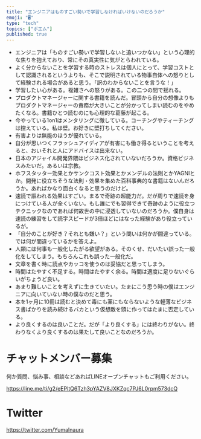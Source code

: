 ```yaml
---
title: "エンジニアはものすごい勢いで学習しなければいけないのだろうか"
emoji: "🖥"
type: "tech"
topics: ["ポエム"]
published: true
---
```



- エンジニアは「ものすごい勢いで学習しないと追いつかない」という心理的な焦りを抱えており、常にその真実性に気がとらわれている。
- よく分からないことを学習する時のストレスは個人にとって、学習コストとして認識されるというよりも、そこで説明されている物事自体への怒りとして経験される場合があると思う。「訳のわからないことを言うな！」
- 学習したい心がある。複雑さへの怒りがある。この二つの間で揺れる。
- プロダクトマネージャーに関する書籍を読んだ。冒頭から自分の想像よりもプロダクトマネージャーの責務が大きいことが分かってしまい読むのをやめたくなる。書籍ひとつ読むのにも心理的な葛藤が起こる。
- 今やっている1on1はメンタリングに徹している。コーチングやティーチングは控えている。私は壁。お好きに壁打ちしてください。
- 有害よりは無能のほうが優れている。
- 自分が思いつくフラッシュアイディアが有害にも働き得るということを考えると、おいそれと人にアドバイスは出来ない。
- 日本のアジャイル開発界隈はビジネス化されていないだろうか。資格ビジネスみたいだ。あるいは宗教。
- ホフスタッター効果とかサンクコスト効果とかメンデルの法則とかYAGNIとか。開発に役立ちそうな法則・効果を集めた百科事典的な書籍はないんだろうか。あればかなり面白くなると思うのだけど。
- 速読で謳われる効果はすごい。まるで奇跡の超能力だ。だが周りで速読を身につけている人が全くいない。もし誰にでも習得できて奇跡のように役立つテクニックなのであれば何故世の中に浸透していないのだろうか。僕自身は速読の練習をして読字スピードが3倍ほどにはなった経験があり役立っているが。
- 「自分のことが好き？それとも嫌い？」という問いは何かが間違っている。では何が間違っているかを答えよ。
- 人類には何事も一般化したがる欲望がある。そのくせ、だいたい誤った一般化をしてしまう。もちろんこれも誤った一般化だ。
- 文章を書く時に読点やカッコを使うのは妥協だと思ってしまう。
- 時間はたやすく不足する。時間はたやすく余る。時間は適度に足りないぐらいがちょうど良い。
- あまり難しいことを考えずに生きていたい。たまにこう思う時の僕はエンジニアに向いていない時の僕なのだと思う。
- 本を1ヶ月に10冊は読むと決めて毒にも薬にもならないような軽薄なビジネス書ばかりを読み続けるバカという仮想敵を頭に作ってはたまに否定している。
- より良くするのは良いことだ。だが「より良くする」には終わりがない。終わりなくより良くするのは果たして良いことなのだろうか。

# チャットメンバー募集


何か質問、悩み事、相談などあればLINEオープンチャットもご利用ください。

https://line.me/ti/g2/eEPltQ6Tzh3pYAZV8JXKZqc7PJ6L0rpm573dcQ


# Twitter

https://twitter.com/YumaInaura


